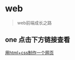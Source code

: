 # web

> web前端成长之路

## one 点击下方链接查看
 [用html+css制作一个网页](https://haohaitao.github.io/web/css1/css.html)
